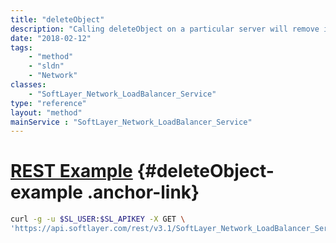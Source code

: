 ```yaml
---
title: "deleteObject"
description: "Calling deleteObject on a particular server will remove it from the load balancer.  This is the only way to remove a service from your load balancer.  If you wish to remove a server, first call this function, then reload the virtualIpAddress object and edit the remaining services to reflect the other changes that you wish to make. "
date: "2018-02-12"
tags:
    - "method"
    - "sldn"
    - "Network"
classes:
    - "SoftLayer_Network_LoadBalancer_Service"
type: "reference"
layout: "method"
mainService : "SoftLayer_Network_LoadBalancer_Service"
---
```


# [REST Example](#deleteObject-example) <a href="/article/rest/"><i class="fas fa-question"></i></a> {#deleteObject-example .anchor-link} 
```bash
curl -g -u $SL_USER:$SL_APIKEY -X GET \
'https://api.softlayer.com/rest/v3.1/SoftLayer_Network_LoadBalancer_Service/{SoftLayer_Network_LoadBalancer_ServiceID}/deleteObject'
```
